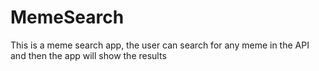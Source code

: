 # MemeSearch
This is a meme search app, the user can search for any meme in the API and then the app will show the results

